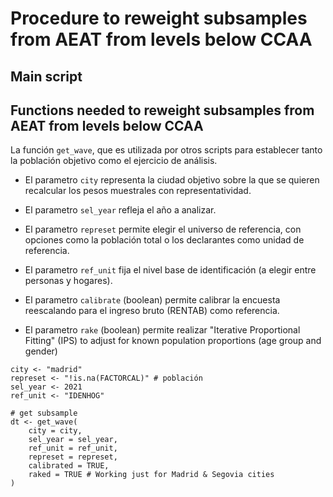 # Procedure to reweight subsamples from AEAT from levels below CCAA


## Main script






## Functions needed to reweight subsamples from AEAT from levels below CCAA

La función `get_wave`, que es utilizada por otros scripts para establecer tanto la población objetivo como el ejercicio de análisis.

- El parametro `city` representa la ciudad objetivo sobre la que se quieren recalcular los pesos muestrales con representatividad.
- El parametro `sel_year` refleja el año a analizar.
- El parametro `represet` permite elegir el universo de referencia, con opciones como la población total o los declarantes como unidad de referencia.
- El parametro `ref_unit` fija el nivel base de identificación (a elegir entre personas y hogares).
- El parametro `calibrate` (boolean) permite calibrar la encuesta reescalando para el ingreso bruto (RENTAB) como referencia.

- El parametro `rake` (boolean) permite realizar "Iterative Proportional Fitting" (IPS) to adjust for known population proportions (age group and gender)
```{r}
city <- "madrid"
represet <- "!is.na(FACTORCAL)" # población
sel_year <- 2021
ref_unit <- "IDENHOG"

# get subsample
dt <- get_wave(
    city = city,
    sel_year = sel_year,
    ref_unit = ref_unit,
    represet = represet,
    calibrated = TRUE,
    raked = TRUE # Working just for Madrid & Segovia cities
)
```

```{r}
```